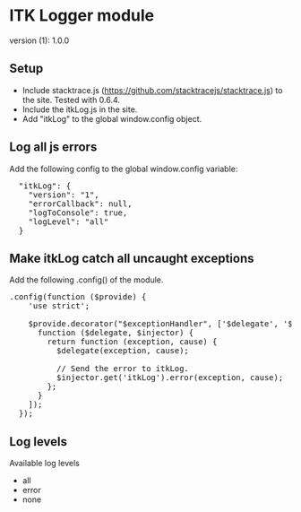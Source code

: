# ITK Logger module
version (1): 1.0.0

## Setup
* Include stacktrace.js (https://github.com/stacktracejs/stacktrace.js) to the site. Tested with 0.6.4.
* Include the itkLog.js in the site.
* Add "itkLog" to the global window.config object.

## Log all js errors
Add the following config to the global window.config variable:

<pre>
  "itkLog": {
    "version": "1",
    "errorCallback": null,
    "logToConsole": true,
    "logLevel": "all"
  }
</pre>

## Make itkLog catch all uncaught exceptions
Add the following .config() of the module.
 
<pre>
.config(function ($provide) {
    'use strict';

    $provide.decorator("$exceptionHandler", ['$delegate', '$injector',
      function ($delegate, $injector) {
        return function (exception, cause) {
          $delegate(exception, cause);

          // Send the error to itkLog.
          $injector.get('itkLog').error(exception, cause);
        };
      }
    ]);
  });
</pre>

## Log levels
Available log levels

* all
* error
* none
